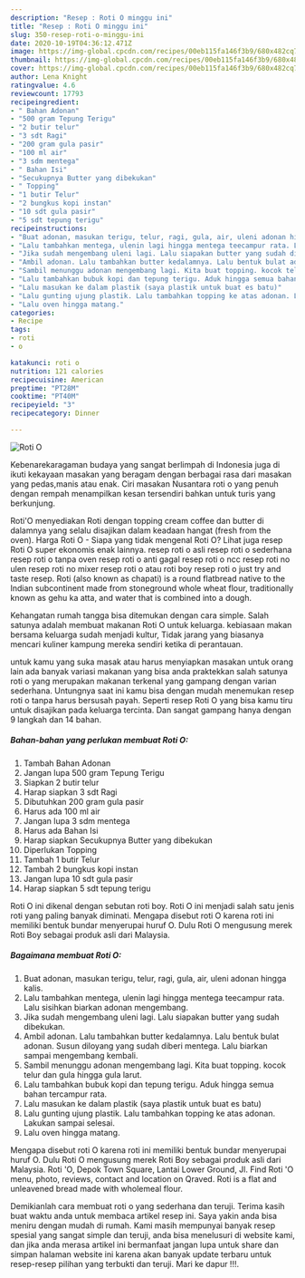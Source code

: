 ```yaml
---
description: "Resep : Roti O minggu ini"
title: "Resep : Roti O minggu ini"
slug: 350-resep-roti-o-minggu-ini
date: 2020-10-19T04:36:12.471Z
image: https://img-global.cpcdn.com/recipes/00eb115fa146f3b9/680x482cq70/roti-o-foto-resep-utama.jpg
thumbnail: https://img-global.cpcdn.com/recipes/00eb115fa146f3b9/680x482cq70/roti-o-foto-resep-utama.jpg
cover: https://img-global.cpcdn.com/recipes/00eb115fa146f3b9/680x482cq70/roti-o-foto-resep-utama.jpg
author: Lena Knight
ratingvalue: 4.6
reviewcount: 17793
recipeingredient:
- " Bahan Adonan"
- "500 gram Tepung Terigu"
- "2 butir telur"
- "3 sdt Ragi"
- "200 gram gula pasir"
- "100 ml air"
- "3 sdm mentega"
- " Bahan Isi"
- "Secukupnya Butter yang dibekukan"
- " Topping"
- "1 butir Telur"
- "2 bungkus kopi instan"
- "10 sdt gula pasir"
- "5 sdt tepung terigu"
recipeinstructions:
- "Buat adonan, masukan terigu, telur, ragi, gula, air, uleni adonan hingga kalis."
- "Lalu tambahkan mentega, ulenin lagi hingga mentega teecampur rata. Lalu sisihkan biarkan adonan mengembang."
- "Jika sudah mengembang uleni lagi. Lalu siapakan butter yang sudah dibekukan."
- "Ambil adonan. Lalu tambahkan butter kedalamnya. Lalu bentuk bulat adonan. Susun diloyang yang sudah diberi mentega. Lalu biarkan sampai mengembang kembali."
- "Sambil menunggu adonan mengembang lagi. Kita buat topping. kocok telur dan gula hingga gula larut."
- "Lalu tambahkan bubuk kopi dan tepung terigu. Aduk hingga semua bahan tercampur rata."
- "Lalu masukan ke dalam plastik (saya plastik untuk buat es batu)"
- "Lalu gunting ujung plastik. Lalu tambahkan topping ke atas adonan. Lakukan sampai selesai."
- "Lalu oven hingga matang."
categories:
- Recipe
tags:
- roti
- o

katakunci: roti o 
nutrition: 121 calories
recipecuisine: American
preptime: "PT28M"
cooktime: "PT40M"
recipeyield: "3"
recipecategory: Dinner

---
```



![Roti O](https://img-global.cpcdn.com/recipes/00eb115fa146f3b9/680x482cq70/roti-o-foto-resep-utama.jpg)

Kebenarekaragaman budaya yang sangat berlimpah di Indonesia juga di ikuti kekayaan masakan yang beragam dengan berbagai rasa dari masakan yang pedas,manis atau enak. Ciri masakan Nusantara roti o yang penuh dengan rempah menampilkan kesan tersendiri bahkan untuk turis yang berkunjung.


Roti&#39;O menyediakan Roti dengan topping cream coffee dan butter di dalamnya yang selalu disajikan dalam keadaan hangat (fresh from the oven). Harga Roti O - Siapa yang tidak mengenal Roti O? Lihat juga resep Roti O super ekonomis enak lainnya. resep roti o asli resep roti o sederhana resep roti o tanpa oven resep roti o anti gagal resep roti o ncc resep roti no ulen resep roti no mixer resep roti o atau roti boy resep roti o just try and taste resep. Roti (also known as chapati) is a round flatbread native to the Indian subcontinent made from stoneground whole wheat flour, traditionally known as gehu ka atta, and water that is combined into a dough.

Kehangatan rumah tangga bisa ditemukan dengan cara simple. Salah satunya adalah membuat makanan Roti O untuk keluarga. kebiasaan makan bersama keluarga sudah menjadi kultur, Tidak jarang yang biasanya mencari kuliner kampung mereka sendiri ketika di perantauan.

untuk kamu yang suka masak atau harus menyiapkan masakan untuk orang lain ada banyak variasi makanan yang bisa anda praktekkan salah satunya roti o yang merupakan makanan terkenal yang gampang dengan varian sederhana. Untungnya saat ini kamu bisa dengan mudah menemukan resep roti o tanpa harus bersusah payah.
Seperti resep Roti O yang bisa kamu tiru untuk disajikan pada keluarga tercinta. Dan sangat gampang hanya dengan 9 langkah dan 14 bahan.


<!--inarticleads1-->

##### Bahan-bahan yang perlukan membuat Roti O:

1. Tambah  Bahan Adonan
1. Jangan lupa 500 gram Tepung Terigu
1. Siapkan 2 butir telur
1. Harap siapkan 3 sdt Ragi
1. Dibutuhkan 200 gram gula pasir
1. Harus ada 100 ml air
1. Jangan lupa 3 sdm mentega
1. Harus ada  Bahan Isi
1. Harap siapkan Secukupnya Butter yang dibekukan
1. Diperlukan  Topping
1. Tambah 1 butir Telur
1. Tambah 2 bungkus kopi instan
1. Jangan lupa 10 sdt gula pasir
1. Harap siapkan 5 sdt tepung terigu


Roti O ini dikenal dengan sebutan roti boy. Roti O ini menjadi salah satu jenis roti yang paling banyak diminati. Mengapa disebut roti O karena roti ini memiliki bentuk bundar menyerupai huruf O. Dulu Roti O mengusung merek Roti Boy sebagai produk asli dari Malaysia. 

<!--inarticleads2-->

##### Bagaimana membuat  Roti O:

1. Buat adonan, masukan terigu, telur, ragi, gula, air, uleni adonan hingga kalis.
1. Lalu tambahkan mentega, ulenin lagi hingga mentega teecampur rata. Lalu sisihkan biarkan adonan mengembang.
1. Jika sudah mengembang uleni lagi. Lalu siapakan butter yang sudah dibekukan.
1. Ambil adonan. Lalu tambahkan butter kedalamnya. Lalu bentuk bulat adonan. Susun diloyang yang sudah diberi mentega. Lalu biarkan sampai mengembang kembali.
1. Sambil menunggu adonan mengembang lagi. Kita buat topping. kocok telur dan gula hingga gula larut.
1. Lalu tambahkan bubuk kopi dan tepung terigu. Aduk hingga semua bahan tercampur rata.
1. Lalu masukan ke dalam plastik (saya plastik untuk buat es batu)
1. Lalu gunting ujung plastik. Lalu tambahkan topping ke atas adonan. Lakukan sampai selesai.
1. Lalu oven hingga matang.


Mengapa disebut roti O karena roti ini memiliki bentuk bundar menyerupai huruf O. Dulu Roti O mengusung merek Roti Boy sebagai produk asli dari Malaysia. Roti &#39;O, Depok Town Square, Lantai Lower Ground, Jl. Find Roti &#39;O menu, photo, reviews, contact and location on Qraved. Roti is a flat and unleavened bread made with wholemeal flour. 

Demikianlah cara membuat roti o yang sederhana dan teruji. Terima kasih buat waktu anda untuk membaca artikel resep ini. Saya yakin anda bisa meniru dengan mudah di rumah. Kami masih mempunyai banyak resep spesial yang sangat simple dan teruji, anda bisa menelusuri di website kami, dan jika anda merasa artikel ini bermanfaat jangan lupa untuk share dan simpan halaman website ini karena akan banyak update terbaru untuk resep-resep pilihan yang terbukti dan teruji. Mari ke dapur !!!. 
